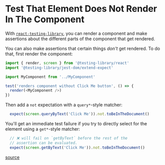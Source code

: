 # Test That Element Does Not Render In The Component

With
[`react-testing-library`](https://testing-library.com/docs/react-testing-library/intro),
you can render a component and make assertions about the different parts of the
component that get rendered.

You can also make assertions that certain things _don't_ get rendered. To do that, first render the component:

```javascript
import { render, screen } from '@testing-library/react'
import '@testing-library/jest-dom/extend-expect'

import MyComponent from '../MyComponent'

test('renders component without Click Me button', () => {
  render(<MyComponent />)
})
```

Then add a `not` expectation with a `query*`-style matcher:

```javascript
  expect(screen.queryByText('Click Me')).not.toBeInTheDocument()
```

You'll get an immediate test failure if you try to directly select for the element using a `get*`-style matcher:


```javascript
  // ❌ will fail on `getByText` before the rest of the
  // assertion can be evaluated.
  expect(screen.getByText('Click Me')).not.toBeInTheDocument()
```

[source](https://kentcdodds.com/blog/common-mistakes-with-react-testing-library#using-query-variants-for-anything-except-checking-for-non-existence)
